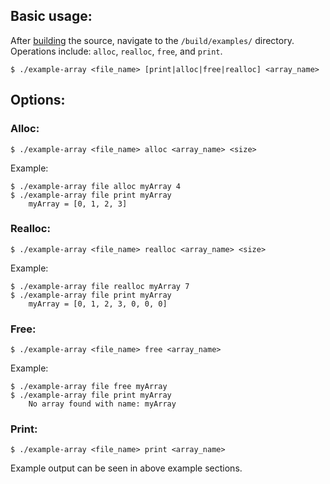 ## Basic usage:

After [building](https://github.com/pmem/libpmemobj-cpp#how-to-build) the source, navigate to the `/build/examples/` directory. Operations include: `alloc`, `realloc`, `free`, and `print`.

 `$ ./example-array <file_name> [print|alloc|free|realloc] <array_name>`

## Options:

### Alloc:

`$ ./example-array <file_name> alloc <array_name> <size>`

Example:
```
$ ./example-array file alloc myArray 4
$ ./example-array file print myArray
    myArray = [0, 1, 2, 3]
```

### Realloc:

`$ ./example-array <file_name> realloc <array_name> <size>`

Example:
```
$ ./example-array file realloc myArray 7
$ ./example-array file print myArray
    myArray = [0, 1, 2, 3, 0, 0, 0]
```

### Free:

`$ ./example-array <file_name> free <array_name>`

Example:
```
$ ./example-array file free myArray
$ ./example-array file print myArray
    No array found with name: myArray
```

### Print:

`$ ./example-array <file_name> print <array_name>`

Example output can be seen in above example sections. 

